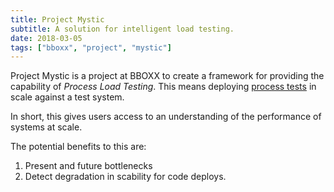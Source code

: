 ```yaml
---
title: Project Mystic
subtitle: A solution for intelligent load testing.
date: 2018-03-05
tags: ["bboxx", "project", "mystic"]
---
```


Project Mystic is a project at BBOXX to create a framework
for providing the capability of *Process Load Testing*. This
means deploying [process tests](/post/bboxx/why-load-testing#process-testing)
in scale against a test system.

In short, this gives users access to an understanding of the performance of systems at scale.

The potential benefits to this are:

1. Present and future bottlenecks
2. Detect degradation in scability for code deploys.

 